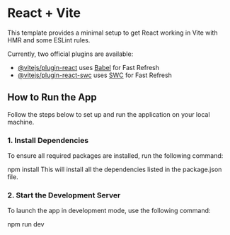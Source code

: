 # React + Vite

This template provides a minimal setup to get React working in Vite with HMR and some ESLint rules.

Currently, two official plugins are available:

- [@vitejs/plugin-react](https://github.com/vitejs/vite-plugin-react/blob/main/packages/plugin-react/README.md) uses [Babel](https://babeljs.io/) for Fast Refresh
- [@vitejs/plugin-react-swc](https://github.com/vitejs/vite-plugin-react-swc) uses [SWC](https://swc.rs/) for Fast Refresh


## How to Run the App

Follow the steps below to set up and run the application on your local machine.

### 1. Install Dependencies
To ensure all required packages are installed, run the following command:

npm install
This will install all the dependencies listed in the package.json file.

### 2. Start the Development Server
To launch the app in development mode, use the following command:

npm run dev
